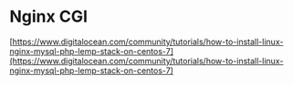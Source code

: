 # Nginx CGI
  
[https://www.digitalocean.com/community/tutorials/how-to-install-linux-nginx-mysql-php-lemp-stack-on-centos-7](https://www.digitalocean.com/community/tutorials/how-to-install-linux-nginx-mysql-php-lemp-stack-on-centos-7)  